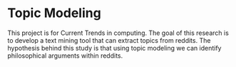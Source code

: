 # Topic Modeling

This project is for Current Trends in computing. The goal of this research is to develop a text mining tool that can extract topics from reddits. The hypothesis behind this study is that using topic modeling we can identify philosophical arguments within reddits.


